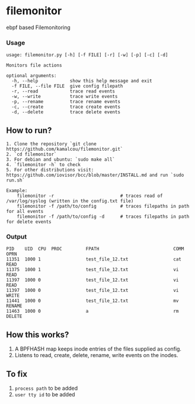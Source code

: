 # filemonitor

ebpf based Filemonitoring

### Usage
```
usage: filemonitor.py [-h] [-f FILE] [-r] [-w] [-p] [-c] [-d]

Monitors file actions

optional arguments:
  -h, --help            show this help message and exit
  -f FILE, --file FILE  give config filepath
  -r, --read            trace read events
  -w, --write           trace write events
  -p, --rename          trace rename events
  -c, --create          trace create events
  -d, --delete          trace delete events
```

## How to run?
```
1. Clone the repository `git clone https://github.com/kamalcou/filemonitor.git`
2. `cd filemonitor`
3. For debian and ubuntu: `sudo make all`
4. `filemonitor -h` to check
5. For other distributions visit: https://github.com/iovisor/bcc/blob/master/INSTALL.md and run `sudo run.sh`

Example:
    filemonitor -r                         # traces read of /var/log/syslog (written in the config.txt file)
    filemonitor -f /path/to/config         # traces filepaths in path for all events
    filemonitor -f /path/to/config -d      # traces filepaths in path for delete events
```

### Output
```
PID    UID  CPU  PROC         FPATH                            COMM            OPRN
11351  1000 1                 test_file_12.txt                 cat             READ
11375  1000 1                 test_file_12.txt                 vi              READ
11397  1000 0                 test_file_12.txt                 vi              READ
11397  1000 0                 test_file_12.txt                 vi              WRITE
11441  1000 0                 test_file_12.txt                 mv              RENAME
11463  1000 0                 a                                rm              DELETE
```



## How this works?
1. A BPFHASH map keeps inode entries of the files supplied as config.
2. Listens to read, create, delete, rename, write events on the inodes.

## To fix
1. `process path` to be added
2. `user tty id` to be added
